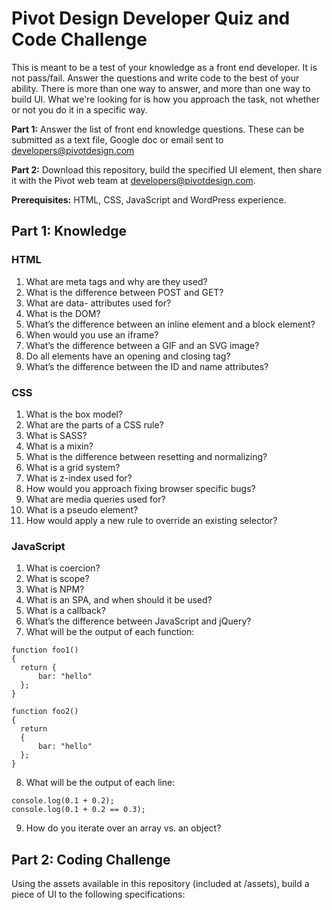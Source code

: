 # Pivot Design Developer Quiz and Code Challenge
This is meant to be a test of your knowledge as a front end developer. It is not pass/fail. Answer the questions and write code to the best of your ability. There is more than one way to answer, and more than one way to build UI. What we're looking for is how you approach the task, not whether or not you do it in a specific way. 

**Part 1:** Answer the list of front end knowledge questions. These can be submitted as a text file, Google doc or email sent to developers@pivotdesign.com

**Part 2:** Download this repository, build the specified UI element, then share it with the Pivot web team at developers@pivotdesign.com.

**Prerequisites:** HTML, CSS, JavaScript and WordPress experience.

## Part 1: Knowledge
### HTML
1. What are meta tags and why are they used?
2. What is the difference between POST and GET?
3. What are data- attributes used for?
4. What is the DOM?
5. What’s the difference between an inline element and a block element?
6. When would you use an iframe? 
7. What’s the difference between a GIF and an SVG image?
8. Do all elements have an opening and closing tag? 
9. What’s the difference between the ID and name attributes?

### CSS
1. What is the box model?
2. What are the parts of a CSS rule?
3. What is SASS? 
4. What is a mixin?
5. What is the difference between resetting and normalizing? 
6. What is a grid system?
7. What is z-index used for?
8. How would you approach fixing browser specific bugs?
9. What are media queries used for?
10. What is a pseudo element?
11. How would apply a new rule to override an existing selector?

### JavaScript
1. What is coercion?
2. What is scope?
3. What is NPM?
4. What is an SPA, and when should it be used?
5. What is a callback?
6. What’s the difference between JavaScript and jQuery?
7. What will be the output of each function: 
```
function foo1()
{
  return {
      bar: "hello"
  };
}

function foo2()
{
  return
  {
      bar: "hello"
  };
}
```
8. What will be the output of each line:
```
console.log(0.1 + 0.2);
console.log(0.1 + 0.2 == 0.3);
```
9. How do you iterate over an array vs. an object?

## Part 2: Coding Challenge
Using the assets available in this repository (included at /assets), build a piece of UI to the following specifications: 
